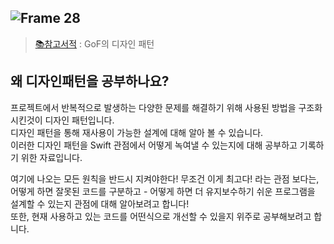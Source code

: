 ![Frame 28](https://user-images.githubusercontent.com/60260284/154082196-3a8f9d43-8b05-48bb-95bd-efdeb57616f5.png)
---
> [📚참고서적](http://www.yes24.com/Product/Goods/17525598) : GoF의 디자인 패턴

## 왜 디자인패턴을 공부하나요?


프로젝트에서 반복적으로 발생하는 다양한 문제를 해결하기 위해 사용된 방법을 구조화 시킨것이 디자인 패턴입니다.<br>
디자인 패턴을 통해 재사용이 가능한 설계에 대해 알아 볼 수 있습니다.<br>
이러한 디자인 패턴을 Swift 관점에서 어떻게 녹여낼 수 있는지에 대해 공부하고 기록하기 위한 자료입니다.<br>

여기에 나오는 모든 원칙을 반드시 지켜야한다! 무조건 이게 최고다! 라는 관점 보다는,<br>
어떻게 하면 잘못된 코드를 구분하고 - 어떻게 하면 더 유지보수하기 쉬운 프로그램을 설계할 수 있는지 관점에 대해 알아보려고 합니다!<br>
또한, 현재 사용하고 있는 코드를 어떤식으로 개선할 수 있을지 위주로 공부해보려고 합니다.

